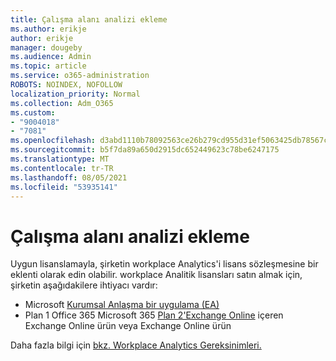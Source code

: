 ```yaml
---
title: Çalışma alanı analizi ekleme
ms.author: erikje
author: erikje
manager: dougeby
ms.audience: Admin
ms.topic: article
ms.service: o365-administration
ROBOTS: NOINDEX, NOFOLLOW
localization_priority: Normal
ms.collection: Adm_O365
ms.custom:
- "9004018"
- "7081"
ms.openlocfilehash: d3abd1110b78092563ce26b279cd955d31ef5063425db78567c3cfd906007c0e
ms.sourcegitcommit: b5f7da89a650d2915dc652449623c78be6247175
ms.translationtype: MT
ms.contentlocale: tr-TR
ms.lasthandoff: 08/05/2021
ms.locfileid: "53935141"
---
```

# <a name="add-workplace-analytics"></a>Çalışma alanı analizi ekleme

Uygun lisanslamayla, şirketin workplace Analytics'i lisans sözleşmesine bir eklenti olarak edin olabilir. workplace Analitik lisansları satın almak için, şirketin aşağıdakilere ihtiyacı vardır: 

- Microsoft [Kurumsal Anlaşma bir uygulama (EA)](https://docs.microsoft.com/workplace-analytics/setup/environment-requirements#enterprise-agreements)
- Plan 1 Office 365 Microsoft 365 [Plan 2'Exchange Online](https://docs.microsoft.com/workplace-analytics/setup/environment-requirements#exchange-online-plans) içeren Exchange Online ürün veya Exchange Online ürün

Daha fazla bilgi için [bkz. Workplace Analytics Gereksinimleri.](https://docs.microsoft.com/workplace-analytics/setup/environment-requirements) 
